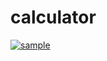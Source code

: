 # calculator
[![sample](https://github.com/tmx-kenmotsu/calculator/actions/workflows/sample.yml/badge.svg)](https://github.com/tmx-kenmotsu/calculator/actions/workflows/sample.yml)